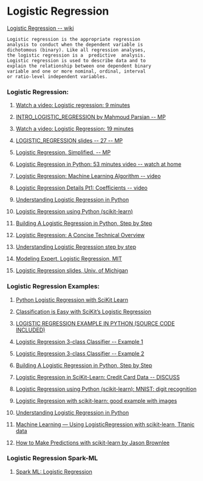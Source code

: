 # Logistic Regression


[Logistic Regression -- wiki](https://en.wikipedia.org/wiki/Logistic_regression)


````
Logistic regression is the appropriate regression 
analysis to conduct when the dependent variable is 
dichotomous (binary). Like all regression analyses, 
the logistic regression is a  predictive  analysis.  
Logistic regression is used to describe data and to 
explain the relationship between one dependent binary 
variable and one or more nominal, ordinal, interval 
or ratio-level independent variables.
````

### Logistic Regression:

1. [Watch a video: Logistic regression: 9 minutes](https://www.youtube.com/watch?v=yIYKR4sgzI8)

2. [INTRO_LOGISTIC_REGRESSION by Mahmoud Parsian -- MP](../../docs/logistic_regression/MP_INTRO_LOGISTIC_REGRESSION.txt.pdf)
  
3. [Watch a video: Logistic Regression: 19 minutes](https://www.youtube.com/watch?v=vN5cNN2-HWE&t=592s)
 
4. [LOGISTIC_REGRESSION slides -- 27 -- MP](../../docs/logistic_regression/Logistic_Regression_slides_GOOD.pdf)

5. [Logistic Regression. Simplified. -- MP](https://medium.com/data-science-group-iitr/logistic-regression-simplified-9b4efe801389)
  
6. [Logistic Regression in Python: 53 minutes video -- watch at home](https://www.youtube.com/watch?v=VCJdg7YBbAQ)
    
7. [Logistic Regression: Machine Learning Algorithm -- video ](https://www.youtube.com/watch?v=VCJdg7YBbAQ)

8. [Logistic Regression Details Pt1: Coefficients -- video](https://www.youtube.com/watch?v=vN5cNN2-HWE)

9. [Understanding Logistic Regression in Python](https://www.datacamp.com/community/tutorials/understanding-logistic-regression-python)

10. [Logistic Regression using Python (scikit-learn)](https://towardsdatascience.com/logistic-regression-using-python-sklearn-numpy-mnist-handwriting-recognition-matplotlib-a6b31e2b166a)

11. [Building A Logistic Regression in Python, Step by Step](https://datascienceplus.com/building-a-logistic-regression-in-python-step-by-step/)

12. [Logistic Regression: A Concise Technical Overview](https://www.kdnuggets.com/2018/02/logistic-regression-concise-technical-overview.html)

13. [Understanding Logistic Regression step by step](https://towardsdatascience.com/understanding-logistic-regression-step-by-step-704a78be7e0a)

14. [Modeling Expert, Logistic Regression, MIT](../../docs/logistic_regression/Modeling_Expert_Logistic_Regression_MIT)

15. [Logistic Regression slides, Univ. of Michigan](../../docs/logistic_regression/Logistic_Regression_slides_UofM.pdf)

### Logistic Regression Examples:

1. [Python Logistic Regression with SciKit Learn](http://www.insightsbot.com/python-logistic-regression-with-scikit-learn/)

2. [Classification is Easy with SciKit’s Logistic Regression](https://sweetcode.io/easy-scikit-logistic-regression/)

3. [LOGISTIC REGRESSION EXAMPLE IN PYTHON (SOURCE CODE INCLUDED)](https://www.data-mania.com/blog/logistic-regression-example-in-python/)

4. [Logistic Regression 3-class Classifier -- Example 1](https://scikit-learn.org/stable/auto_examples/linear_model/plot_iris_logistic.html)

5. [Logistic Regression 3-class Classifier -- Example 2](https://ogrisel.github.io/scikit-learn.org/sklearn-tutorial/auto_examples/tutorial/plot_iris_logistic.html)

6. [Building A Logistic Regression in Python, Step by Step](https://datascienceplus.com/building-a-logistic-regression-in-python-step-by-step/)

7. [Logistic Regression in SciKit-Learn: Credit Card Data -- DISCUSS](https://www.kaggle.com/mgroncki/logistic-regression-in-scikit-learn)

8. [Logistic Regression using Python (scikit-learn): MNIST: digit recognition](https://towardsdatascience.com/logistic-regression-using-python-sklearn-numpy-mnist-handwriting-recognition-matplotlib-a6b31e2b166a)

9. [Logistic Regression with scikit-learn: good example with images](https://nbviewer.jupyter.org/gist/justmarkham/6d5c061ca5aee67c4316471f8c2ae976)

10. [Understanding Logistic Regression in Python](https://www.datacamp.com/community/tutorials/understanding-logistic-regression-python)

11. [Machine Learning — Using LogisticRegression with scikit-learn, Titanic data](https://medium.com/@kbrook10/day-10-machine-learning-using-logisticregression-with-scikit-learn-99316e6589cd)

12. [How to Make Predictions with scikit-learn by Jason Brownlee](https://machinelearningmastery.com/make-predictions-scikit-learn/)


### Logistic Regression Spark-ML

1. [Spark ML: Logistic Regression](https://medium.com/@dhiraj.p.rai/logistic-regression-in-spark-ml-8a95b5f5434c)

